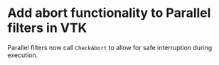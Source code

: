 # Add abort functionality to Parallel filters in VTK

Parallel filters now call `CheckAbort` to allow for
safe interruption during execution.
